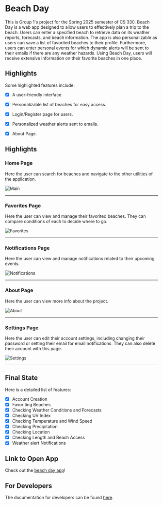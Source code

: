 # Beach Day
This is Group 1's project for the Spring 2025 semester of CS 330. Beach Day is a 
web app designed to allow users to effectively plan a trip to the beach. Users can enter
a specified beach to retrieve data on its weather reports, forecasts, and beach information.
The app is also personalizable as users can save a list of favorited beaches to their profile.
Furthermore, users can enter personal events for which dynamic alerts will be sent to their 
emails if there are any weather hazards. Using Beach Day, users will receive extensive 
information on their favorite beaches in one place.

## Highlights
Some highlighted features include:
- [X] A user-friendly interface.
- [X] Personalizable list of beaches for easy access.
- [X] Login/Register page for users.
- [X] Personalized weather alerts sent to emails.
- [X] About Page.


## Highlights

### Home Page
Here the user can search for beaches and navigate to the other utilities of the application.

![Main](https://github.com/user-attachments/assets/92634a04-23bc-4657-92b3-c6807883b6b9)

---

### Favorites Page
Here the user can view and manage their favorited beaches. They can compare conditions of each to decide where to go.

![Favorites](https://github.com/user-attachments/assets/4142a3ec-9e76-4514-afdb-fe12fbd852e6)

---

### Notifications Page
Here the user can view and manage notifications related to their upcoming events.

![Notifications](https://github.com/user-attachments/assets/94288f6d-1f6e-49de-9c52-3cd80e6f5fe5)

---

### About Page
Here the user can view more info about the project.

![About](https://github.com/user-attachments/assets/8e90dc43-cc55-491a-8b9f-ac0ba7e70b5f)

---

### Settings Page
Here the user can edit their account settings, including changing their password or setting their email for email notifications. They can also delete their account with this page.

![Settings](https://github.com/user-attachments/assets/b5d3fc12-75af-475f-971f-86973def58c2)

---

## Final State
Here is a detailed list of features:
- [X] Account Creation
- [X] Favoriting Beaches
- [X] Checking Weather Conditions and Forecasts
- [X] Checking UV Index
- [X] Checking Temperature and Wind Speed
- [X] Checking Precipitation
- [X] Checking Location 
- [X] Checking Length and Beach Access
- [X] Weather alert Notifications

## Link to Open App
Check out the [beach day app](https://green-ground-054bca00f.6.azurestaticapps.net/)!

   
## For Developers
The documentation for developers can be found [here](docs/index.md).
